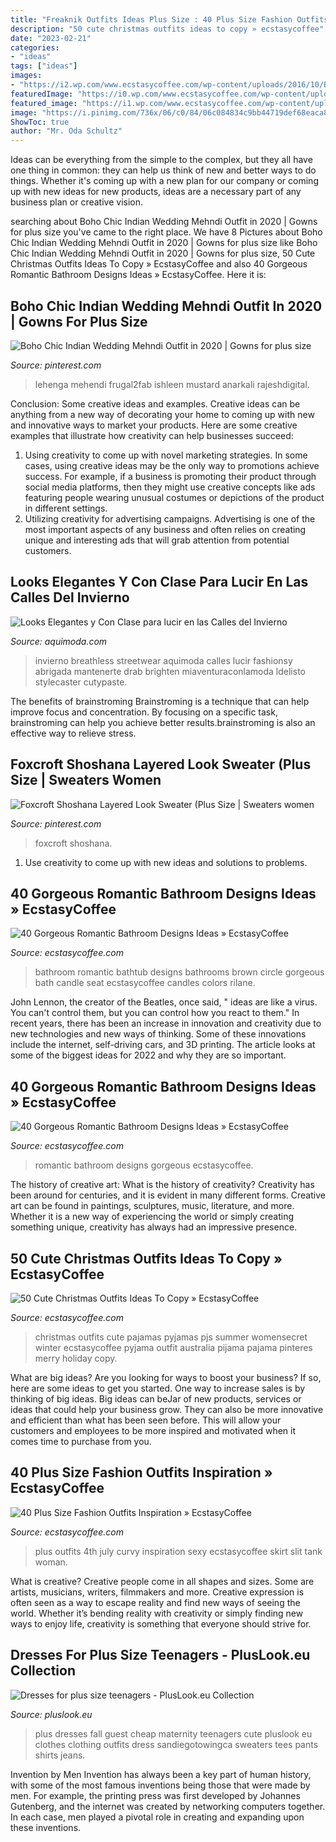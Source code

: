 ```yaml
---
title: "Freaknik Outfits Ideas Plus Size : 40 Plus Size Fashion Outfits Inspiration » Ecstasycoffee"
description: "50 cute christmas outfits ideas to copy » ecstasycoffee"
date: "2023-02-21"
categories:
- "ideas"
tags: ["ideas"]
images:
- "https://i2.wp.com/www.ecstasycoffee.com/wp-content/uploads/2016/10/Beautiful-Circle-Bathtub-with-Brown-Seat.jpg?resize=673%2C900"
featuredImage: "https://i0.wp.com/www.ecstasycoffee.com/wp-content/uploads/2016/10/Curvy-Women-Fashion-Outfits-22.jpg?resize=600%2C900"
featured_image: "https://i1.wp.com/www.ecstasycoffee.com/wp-content/uploads/2016/10/romantic-bathroom.jpg?resize=599%2C976"
image: "https://i.pinimg.com/736x/06/c0/84/06c084834c9bb44719def68eaca85c9e.jpg"
ShowToc: true
author: "Mr. Oda Schultz"
---
```



Ideas can be everything from the simple to the complex, but they all have one thing in common: they can help us think of new and better ways to do things. Whether it's coming up with a new plan for our company or coming up with new ideas for new products, ideas are a necessary part of any business plan or creative vision.

	

		
searching about Boho Chic Indian Wedding Mehndi Outfit in 2020 | Gowns for plus size you've came to the right place. We have 8 Pictures about Boho Chic Indian Wedding Mehndi Outfit in 2020 | Gowns for plus size like Boho Chic Indian Wedding Mehndi Outfit in 2020 | Gowns for plus size, 50 Cute Christmas Outfits Ideas To Copy » EcstasyCoffee and also 40 Gorgeous Romantic Bathroom Designs Ideas » EcstasyCoffee. Here it is:
		
    
## Boho Chic Indian Wedding Mehndi Outfit In 2020 | Gowns For Plus Size

<img loading=lazy src="https://i.pinimg.com/736x/06/c0/84/06c084834c9bb44719def68eaca85c9e.jpg" onerror="this.onerror=null;this.src='https://tse2.mm.bing.net/th?id=OIP.3YASxFUOGcTJNGtHgoWD2QAAAA&amp;pid=15.1';" alt="Boho Chic Indian Wedding Mehndi Outfit in 2020 | Gowns for plus size">

_Source: pinterest.com_

>lehenga mehendi frugal2fab ishleen mustard anarkali rajeshdigital. 

	

Conclusion: Some creative ideas and examples.
Creative ideas can be anything from a new way of decorating your home to coming up with new and innovative ways to market your products. Here are some creative examples that illustrate how creativity can help businesses succeed:
1. Using creativity to come up with novel marketing strategies. In some cases, using creative ideas may be the only way to promotions achieve success. For example, if a business is promoting their product through social media platforms, then they might use creative concepts like ads featuring people wearing unusual costumes or depictions of the product in different settings.
2. Utilizing creativity for advertising campaigns. Advertising is one of the most important aspects of any business and often relies on creating unique and interesting ads that will grab attention from potential customers.

    
## Looks Elegantes Y Con Clase Para Lucir En Las Calles Del Invierno

<img loading=lazy src="https://www.aquimoda.com/wp-content/uploads/2015/02/looks-elegantes-invierno-5.jpg" onerror="this.onerror=null;this.src='https://tse4.mm.bing.net/th?id=OIP.Hy4UyjpTGZNhRs2eoAz1cQHaK2&amp;pid=15.1';" alt="Looks Elegantes y Con Clase para lucir en las Calles del Invierno">

_Source: aquimoda.com_

>invierno breathless streetwear aquimoda calles lucir fashionsy abrigada mantenerte drab brighten miaventuraconlamoda ldelisto stylecaster cutypaste. 

	

The benefits of brainstroming
Brainstroming is a technique that can help improve focus and concentration. By focusing on a specific task, brainstroming can help you achieve better results.brainstroming is also an effective way to relieve stress.

    
## Foxcroft Shoshana Layered Look Sweater (Plus Size | Sweaters Women

<img loading=lazy src="https://i.pinimg.com/736x/a2/da/ef/a2daef0024e2050c5528a0b843e04d8e.jpg" onerror="this.onerror=null;this.src='https://tse4.mm.bing.net/th?id=OIP.VgZHuHVP6iVHJYWPzjw0eAHaLW&amp;pid=15.1';" alt="Foxcroft Shoshana Layered Look Sweater (Plus Size | Sweaters women">

_Source: pinterest.com_

>foxcroft shoshana. 

	

1. Use creativity to come up with new ideas and solutions to problems.

    
## 40 Gorgeous Romantic Bathroom Designs Ideas » EcstasyCoffee

<img loading=lazy src="https://i2.wp.com/www.ecstasycoffee.com/wp-content/uploads/2016/10/Beautiful-Circle-Bathtub-with-Brown-Seat.jpg?resize=673%2C900" onerror="this.onerror=null;this.src='https://tse2.mm.bing.net/th?id=OIP.Pjlrg1Mk-c90_UL5xVT0vwHaJ5&amp;pid=15.1';" alt="40 Gorgeous Romantic Bathroom Designs Ideas » EcstasyCoffee">

_Source: ecstasycoffee.com_

>bathroom romantic bathtub designs bathrooms brown circle gorgeous bath candle seat ecstasycoffee candles colors rilane. 

	

John Lennon, the creator of the Beatles, once said, " ideas are like a virus. You can't control them, but you can control how you react to them." In recent years, there has been an increase in innovation and creativity due to new technologies and new ways of thinking. Some of these innovations include the internet, self-driving cars, and 3D printing. The article looks at some of the biggest ideas for 2022 and why they are so important.

    
## 40 Gorgeous Romantic Bathroom Designs Ideas » EcstasyCoffee

<img loading=lazy src="https://i1.wp.com/www.ecstasycoffee.com/wp-content/uploads/2016/10/romantic-bathroom.jpg?resize=599%2C976" onerror="this.onerror=null;this.src='https://tse1.mm.bing.net/th?id=OIP.kVDXDIg4c0mouuRsXv4wCgHaME&amp;pid=15.1';" alt="40 Gorgeous Romantic Bathroom Designs Ideas » EcstasyCoffee">

_Source: ecstasycoffee.com_

>romantic bathroom designs gorgeous ecstasycoffee. 

	

The history of creative art: What is the history of creativity?
Creativity has been around for centuries, and it is evident in many different forms. Creative art can be found in paintings, sculptures, music, literature, and more. Whether it is a new way of experiencing the world or simply creating something unique, creativity has always had an impressive presence.

    
## 50 Cute Christmas Outfits Ideas To Copy » EcstasyCoffee

<img loading=lazy src="https://i2.wp.com/www.ecstasycoffee.com/wp-content/uploads/2016/10/Cute-Christmas-outfits-10.jpg" onerror="this.onerror=null;this.src='https://tse3.mm.bing.net/th?id=OIP.RdYAo3bZYFA7rO-dZXam2QHaLH&amp;pid=15.1';" alt="50 Cute Christmas Outfits Ideas To Copy » EcstasyCoffee">

_Source: ecstasycoffee.com_

>christmas outfits cute pajamas pyjamas pjs summer womensecret winter ecstasycoffee pyjama outfit australia pijama pajama pinteres merry holiday copy. 

	

What are big ideas?
Are you looking for ways to boost your business? If so, here are some ideas to get you started. 
One way to increase sales is by thinking of big ideas. Big ideas can beJar of new products, services or ideas that could help your business grow. They can also be more innovative and efficient than what has been seen before. This will allow your customers and employees to be more inspired and motivated when it comes time to purchase from you.

    
## 40 Plus Size Fashion Outfits Inspiration » EcstasyCoffee

<img loading=lazy src="https://i0.wp.com/www.ecstasycoffee.com/wp-content/uploads/2016/10/Curvy-Women-Fashion-Outfits-22.jpg?resize=600%2C900" onerror="this.onerror=null;this.src='https://tse1.mm.bing.net/th?id=OIP.G1Eha1e7EpHsVRw2roQE-QHaLH&amp;pid=15.1';" alt="40 Plus Size Fashion Outfits Inspiration » EcstasyCoffee">

_Source: ecstasycoffee.com_

>plus outfits 4th july curvy inspiration sexy ecstasycoffee skirt slit tank woman. 

	

What is creative?
Creative people come in all shapes and sizes. Some are artists, musicians, writers, filmmakers and more. Creative expression is often seen as a way to escape reality and find new ways of seeing the world. Whether it’s bending reality with creativity or simply finding new ways to enjoy life, creativity is something that everyone should strive for.

    
## Dresses For Plus Size Teenagers - PlusLook.eu Collection

<img loading=lazy src="https://pluslook.eu/wp-content/uploads/723983.jpg" onerror="this.onerror=null;this.src='https://tse4.mm.bing.net/th?id=OIP.2sWiGAhzkYSJO5TnnWPFFQHaLz&amp;pid=15.1';" alt="Dresses for plus size teenagers - PlusLook.eu Collection">

_Source: pluslook.eu_

>plus dresses fall guest cheap maternity teenagers cute pluslook eu clothes clothing outfits dress sandiegotowingca sweaters tees pants shirts jeans. 

	

Invention by Men
Invention has always been a key part of human history, with some of the most famous inventions being those that were made by men. For example, the printing press was first developed by Johannes Gutenberg, and the internet was created by networking computers together. In each case, men played a pivotal role in creating and expanding upon these inventions.

